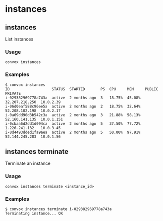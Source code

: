 # instances

## instances

List instances

### Usage

    convox instances

### Examples

    $ convox instances
    ID                   STATUS  STARTED       PS  CPU     MEM     PUBLIC          PRIVATE
    i-029382969778a743a  active  2 months ago  3   18.75%  45.08%  32.207.218.250  10.0.2.39
    i-06d0eaf588c96ee5a  active  2 months ago  2   18.75%  32.64%  52.208.102.198  10.0.2.17
    i-0a69dd90d3b542c3a  active  2 months ago  3   21.88%  58.13%  52.160.141.135  10.0.1.151
    i-0cbaa6d2dd1d094ca  active  2 months ago  5   37.50%  77.72%  1.226.241.132   10.0.3.45
    i-0d4493dded1fa9aea  active  2 months ago  5   50.00%  97.91%  52.144.245.283  10.0.1.56

## instances terminate

Terminate an instance

### Usage

    convox instances terminate <instance_id>

### Examples

    $ convox instances terminate i-029382969778a743a
    Terminating instance... OK